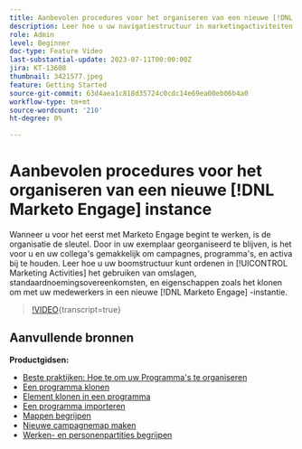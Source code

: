 ```yaml
---
title: Aanbevolen procedures voor het organiseren van een nieuwe [!DNL Marketo Engage] instance
description: Leer hoe u uw navigatiestructuur in marketingactiviteiten kunt ordenen met behulp van mappen, standaardnaamgevingsconventies en functies zoals klonen, zodat u eenvoudig met uw collega's kunt werken in een nieuwe versie van een Marketo Engage.
role: Admin
level: Beginner
doc-type: Feature Video
last-substantial-update: 2023-07-11T00:00:00Z
jira: KT-13608
thumbnail: 3421577.jpeg
feature: Getting Started
source-git-commit: 63d4aea1c818d35724c0cdc14e69ea00eb06b4a0
workflow-type: tm+mt
source-wordcount: '210'
ht-degree: 0%

---
```



# Aanbevolen procedures voor het organiseren van een nieuwe [!DNL Marketo Engage] instance

Wanneer u voor het eerst met Marketo Engage begint te werken, is de organisatie de sleutel. Door in uw exemplaar georganiseerd te blijven, is het voor u en uw collega&#39;s gemakkelijk om campagnes, programma&#39;s, en activa bij te houden. Leer hoe u uw boomstructuur kunt ordenen in [!UICONTROL Marketing Activities] het gebruiken van omslagen, standaardnoemingsovereenkomsten, en eigenschappen zoals het klonen om met uw medewerkers in een nieuwe [!DNL Marketo Engage] -instantie. 

>[!VIDEO](https://video.tv.adobe.com/v/3421577/?learn=on){transcript=true}

## Aanvullende bronnen

**Productgidsen:**

* [Beste praktijken: Hoe te om uw Programma&#39;s te organiseren](https://experienceleague.adobe.com/docs/marketo/using/product-docs/core-marketo-concepts/programs/working-with-programs/best-practice-how-to-organize-your-programs.html)
* [Een programma klonen](https://experienceleague.adobe.com/docs/marketo/using/product-docs/core-marketo-concepts/programs/working-with-programs/clone-a-program.html)
* [Element klonen in een programma](https://experienceleague.adobe.com/docs/marketo/using/product-docs/core-marketo-concepts/programs/working-with-programs/clone-an-asset-in-a-program.html)
* [Een programma importeren](https://experienceleague.adobe.com/docs/marketo/using/product-docs/core-marketo-concepts/programs/working-with-programs/import-a-program.html)
* [Mappen begrijpen](https://experienceleague.adobe.com/docs/marketo/using/product-docs/core-marketo-concepts/miscellaneous/understanding-folders.html)
* [Nieuwe campagnemap maken](https://experienceleague.adobe.com/docs/marketo/using/product-docs/core-marketo-concepts/miscellaneous/create-new-campaign-folder.html)
* [Werken- en personenpartities begrijpen](https://experienceleague.adobe.com/docs/marketo/using/product-docs/administration/workspaces-and-person-partitions/understanding-workspaces-and-person-partitions.html)

